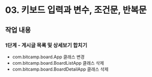 # 03. 키보드 입력과 변수, 조건문, 반복문


## 작업 내용

### 1단계 - 게시글 목록 및 상세보기 합치기

- com.bitcamp.board.App 클래스 변경
- com.bitcamp.board.BoardListApp 클래스 삭제
- com.bitcamp.board.BoardDetailApp 클래스 삭제
